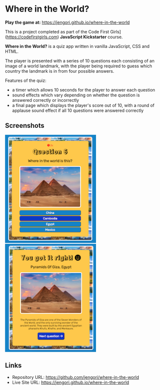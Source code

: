 # Where in the World?

**Play the game at:** https://jengori.github.io/where-in-the-world

This is a project completed as part of the Code First Girls](https://codefirstgirls.com) **JavaScript Kickstarter** course.

**Where in the World?** is a quiz app written in vanilla JavaScript, CSS and HTML.

The player is presented with a series of 10 questions each consisting of an image of a world landmark, with the player being required to guess which country the landmark is in from four possible answers.

Features of the quiz:
- a timer which allows 10 seconds for the player to answer each question
- sound effects which vary depending on whether the question is answered correctly or incorrectly
- a final page which displays the player's score out of 10, with a round of applause sound effect if all 10 questions were answered correctly

## Screenshots

<img src="screenshot2.png" width=300><img src="screenshot3.png" width=300>

## Links

- Repository URL: https://github.com/jengori/where-in-the-world
- Live Site URL: https://jengori.github.io/where-in-the-world
